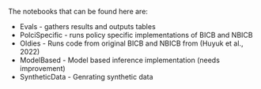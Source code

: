
The notebooks that can be found here are:
+ Evals - gathers results and outputs tables
+ PolciSpecific - runs policy specific implementations of BICB and NBICB
+ Oldies - Runs code from original BICB and NBICB from (Huyuk et al., 2022)
+ ModelBased - Model based inference implementation (needs improvement)
+ SyntheticData - Genrating synthetic data
